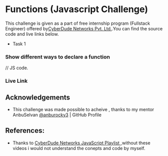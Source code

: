 # Functions (Javascript Challenge)

This challenge is given as a part of free internship program (Fullstack Engineer) offered by[CyberDude Networks Pvt. Ltd.](https://cyberdudenetworks.com).You can find the source code and live links below.

- Task 1 
### Show different ways to declare a function

// JS code.



### Live Link



## Acknowledgements
- This challenge was made possible to acheive , thanks to my mentor AnbuSelvan [@anburocky3](https://github.com/anburocky3) | GitHub Profile



## References:
- Thanks to [CyberDude Networks JavaScript Playlist ](https://www.youtube.com/playlist?list=PL73Obo20O_7ihsIM5K-hHYPrcqkkdQcLa),without these videos i would not understand the conepts and code by myself.